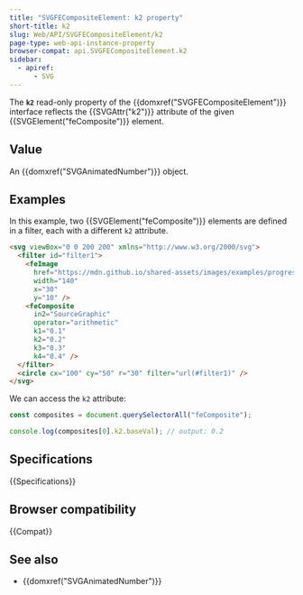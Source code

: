 ```yaml
---
title: "SVGFECompositeElement: k2 property"
short-title: k2
slug: Web/API/SVGFECompositeElement/k2
page-type: web-api-instance-property
browser-compat: api.SVGFECompositeElement.k2
sidebar:
  - apiref:
      - SVG
---
```


The **`k2`** read-only property of the {{domxref("SVGFECompositeElement")}} interface reflects the {{SVGAttr("k2")}} attribute of the given {{SVGElement("feComposite")}} element.

## Value

An {{domxref("SVGAnimatedNumber")}} object.

## Examples

In this example, two {{SVGElement("feComposite")}} elements are defined in a filter, each with a different `k2` attribute.

```html
<svg viewBox="0 0 200 200" xmlns="http://www.w3.org/2000/svg">
  <filter id="filter1">
    <feImage
      href="https://mdn.github.io/shared-assets/images/examples/progress-pride-flag.jpg"
      width="140"
      x="30"
      y="10" />
    <feComposite
      in2="SourceGraphic"
      operator="arithmetic"
      k1="0.1"
      k2="0.2"
      k3="0.3"
      k4="0.4" />
  </filter>
  <circle cx="100" cy="50" r="30" filter="url(#filter1)" />
</svg>
```

We can access the `k2` attribute:

```js
const composites = document.querySelectorAll("feComposite");

console.log(composites[0].k2.baseVal); // output: 0.2
```

## Specifications

{{Specifications}}

## Browser compatibility

{{Compat}}

## See also

- {{domxref("SVGAnimatedNumber")}}
